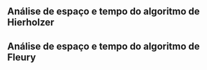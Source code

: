## Análise de espaço e tempo do algoritmo de Hierholzer






## Análise de espaço e tempo do algoritmo de Fleury





